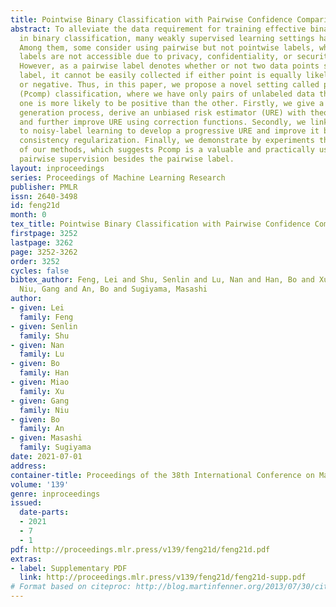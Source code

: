 ```yaml
---
title: Pointwise Binary Classification with Pairwise Confidence Comparisons
abstract: To alleviate the data requirement for training effective binary classifiers
  in binary classification, many weakly supervised learning settings have been proposed.
  Among them, some consider using pairwise but not pointwise labels, when pointwise
  labels are not accessible due to privacy, confidentiality, or security reasons.
  However, as a pairwise label denotes whether or not two data points share a pointwise
  label, it cannot be easily collected if either point is equally likely to be positive
  or negative. Thus, in this paper, we propose a novel setting called pairwise comparison
  (Pcomp) classification, where we have only pairs of unlabeled data that we know
  one is more likely to be positive than the other. Firstly, we give a Pcomp data
  generation process, derive an unbiased risk estimator (URE) with theoretical guarantee,
  and further improve URE using correction functions. Secondly, we link Pcomp classification
  to noisy-label learning to develop a progressive URE and improve it by imposing
  consistency regularization. Finally, we demonstrate by experiments the effectiveness
  of our methods, which suggests Pcomp is a valuable and practically useful type of
  pairwise supervision besides the pairwise label.
layout: inproceedings
series: Proceedings of Machine Learning Research
publisher: PMLR
issn: 2640-3498
id: feng21d
month: 0
tex_title: Pointwise Binary Classification with Pairwise Confidence Comparisons
firstpage: 3252
lastpage: 3262
page: 3252-3262
order: 3252
cycles: false
bibtex_author: Feng, Lei and Shu, Senlin and Lu, Nan and Han, Bo and Xu, Miao and
  Niu, Gang and An, Bo and Sugiyama, Masashi
author:
- given: Lei
  family: Feng
- given: Senlin
  family: Shu
- given: Nan
  family: Lu
- given: Bo
  family: Han
- given: Miao
  family: Xu
- given: Gang
  family: Niu
- given: Bo
  family: An
- given: Masashi
  family: Sugiyama
date: 2021-07-01
address:
container-title: Proceedings of the 38th International Conference on Machine Learning
volume: '139'
genre: inproceedings
issued:
  date-parts:
  - 2021
  - 7
  - 1
pdf: http://proceedings.mlr.press/v139/feng21d/feng21d.pdf
extras:
- label: Supplementary PDF
  link: http://proceedings.mlr.press/v139/feng21d/feng21d-supp.pdf
# Format based on citeproc: http://blog.martinfenner.org/2013/07/30/citeproc-yaml-for-bibliographies/
---
```

